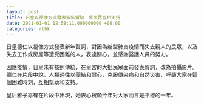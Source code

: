 ```yaml
---
layout: post
title: 日皇以視像方式發表新年賀詞　冀民眾互相支持
date: 2021-01-01 12:58:11.000000000 +08:00
categories: rthk
---
```


日皇德仁以視像方式發表新年賀詞，對因為新型肺炎疫情而失去親人的民眾，以及失去工作或房屋等遭受困難的人，表達關心，並感謝醫護人員的努力。

因應疫情，日皇未有按照傳統，在皇宮的大批民眾面前發表賀詞，改為拍攝影片。德仁在片段中說，人類過往以團結和耐心，克服傳染病和自然災害，呼籲大家在這個困難時刻，互相幫助和支持。

皇后雅子亦有在片段中出現，她衷心祝願今年對大家而言是平穩的一年。
